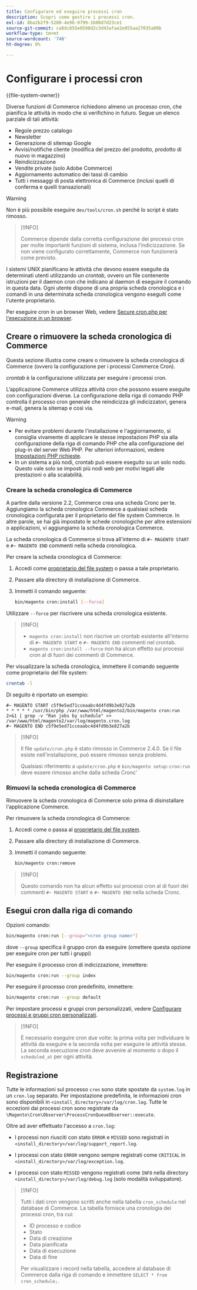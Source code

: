 ```yaml
---
title: Configurare ed eseguire processi cron
description: Scopri come gestire i processi cron.
exl-id: 8ba2b2f9-5200-4e96-9799-1b00d7d23ce1
source-git-commit: ca8dc855e0598d2c3d43afae2e055aa27035a09b
workflow-type: tm+mt
source-wordcount: '748'
ht-degree: 0%

---
```


# Configurare i processi cron

{{file-system-owner}}

Diverse funzioni di Commerce richiedono almeno un processo cron, che pianifica le attività in modo che si verifichino in futuro. Segue un elenco parziale di tali attività:

- Regole prezzo catalogo
- Newsletter
- Generazione di sitemap Google
- Avvisi/notifiche cliente (modifica del prezzo del prodotto, prodotto di nuovo in magazzino)
- Reindicizzazione
- Vendite private (solo Adobe Commerce)
- Aggiornamento automatico dei tassi di cambio
- Tutti i messaggi di posta elettronica di Commerce (inclusi quelli di conferma e quelli transazionali)

>[!WARNING]
>
>Non è più possibile eseguire `dev/tools/cron.sh` perché lo script è stato rimosso.

>[!INFO]
>
>Commerce dipende dalla corretta configurazione dei processi cron per molte importanti funzioni di sistema, inclusa l’indicizzazione. Se non viene configurato correttamente, Commerce non funzionerà come previsto.

I sistemi UNIX pianificano le attività che devono essere eseguite da determinati utenti utilizzando un _crontab_, ovvero un file contenente istruzioni per il daemon cron che indicano al daemon di eseguire il comando in questa data. Ogni utente dispone di una propria scheda cronologica e i comandi in una determinata scheda cronologica vengono eseguiti come l&#39;utente proprietario.

Per eseguire cron in un browser Web, vedere [Secure cron.php per l&#39;esecuzione in un browser](../security/secure-cron-php.md).

## Creare o rimuovere la scheda cronologica di Commerce

Questa sezione illustra come creare o rimuovere la scheda cronologica di Commerce (ovvero la configurazione per i processi Commerce Cron).

_crontab_ è la configurazione utilizzata per eseguire i processi cron.

L’applicazione Commerce utilizza attività cron che possono essere eseguite con configurazioni diverse. La configurazione della riga di comando PHP controlla il processo cron generale che reindicizza gli indicizzatori, genera e-mail, genera la sitemap e così via.

>[!WARNING]
>
>- Per evitare problemi durante l&#39;installazione e l&#39;aggiornamento, si consiglia vivamente di applicare le stesse impostazioni PHP sia alla configurazione della riga di comando PHP che alla configurazione del plug-in del server Web PHP. Per ulteriori informazioni, vedere [Impostazioni PHP richieste](../../installation/prerequisites/php-settings.md).
>- In un sistema a più nodi, crontab può essere eseguito su un solo nodo. Questo vale solo se imposti più nodi web per motivi legati alle prestazioni o alla scalabilità.

### Creare la scheda cronologica di Commerce

A partire dalla versione 2.2, Commerce crea una scheda Cronc per te. Aggiungiamo la scheda cronologica Commerce a qualsiasi scheda cronologica configurata per il proprietario del file system Commerce. In altre parole, se hai già impostato le schede cronologiche per altre estensioni o applicazioni, vi aggiungiamo la scheda cronologica Commerce.

La scheda cronologica di Commerce si trova all&#39;interno di `#~ MAGENTO START` e `#~ MAGENTO END` commenti nella scheda cronologica.

Per creare la scheda cronologica di Commerce:

1. Accedi come [proprietario del file system](../../installation/prerequisites/file-system/overview.md) o passa a tale proprietario.
1. Passare alla directory di installazione di Commerce.
1. Immetti il comando seguente:

   ```bash
   bin/magento cron:install [--force]
   ```

Utilizzare `--force` per riscrivere una scheda cronologica esistente.

>[!INFO]
>
>- `magento cron:install` non riscrive un crontab esistente all&#39;interno di `#~ MAGENTO START` e `#~ MAGENTO END` commenti nel crontab.
>- `magento cron:install --force` non ha alcun effetto sui processi cron al di fuori dei commenti di Commerce.

Per visualizzare la scheda cronologica, immettere il comando seguente come proprietario del file system:

```bash
crontab -l
```

Di seguito è riportato un esempio:

```
#~ MAGENTO START c5f9e5ed71cceaabc4d4fd9b3e827a2b
* * * * * /usr/bin/php /var/www/html/magento2/bin/magento cron:run 2>&1 | grep -v "Ran jobs by schedule" >> /var/www/html/magento2/var/log/magento.cron.log
#~ MAGENTO END c5f9e5ed71cceaabc4d4fd9b3e827a2b
```

>[!INFO]
>
>Il file `update/cron.php` è stato rimosso in Commerce 2.4.0. Se il file esiste nell&#39;installazione, può essere rimosso senza problemi.
>
>Qualsiasi riferimento a `update/cron.php` e `bin/magento setup:cron:run` deve essere rimosso anche dalla scheda Cronc&#39;

### Rimuovi la scheda cronologica di Commerce

Rimuovere la scheda cronologica di Commerce solo prima di disinstallare l&#39;applicazione Commerce.

Per rimuovere la scheda cronologica di Commerce:

1. Accedi come o passa al [proprietario del file system](../../installation/prerequisites/file-system/overview.md).
1. Passare alla directory di installazione di Commerce.
1. Immetti il comando seguente:

   ```bash
   bin/magento cron:remove
   ```

>[!INFO]
>
>Questo comando non ha alcun effetto sui processi cron al di fuori dei commenti `#~ MAGENTO START` e `#~ MAGENTO END` nella scheda Cronc.

## Esegui cron dalla riga di comando

Opzioni comando:

```bash
bin/magento cron:run [--group="<cron group name>"]
```

dove `--group` specifica il gruppo cron da eseguire (omettere questa opzione per eseguire cron per tutti i gruppi)

Per eseguire il processo cron di indicizzazione, immettere:

```bash
bin/magento cron:run --group index
```

Per eseguire il processo cron predefinito, immettere:

```bash
bin/magento cron:run --group default
```

Per impostare processi e gruppi cron personalizzati, vedere [Configurare processi e gruppi cron personalizzati](../cron/custom-cron.md).

>[!INFO]
>
>È necessario eseguire cron due volte: la prima volta per individuare le attività da eseguire e la seconda volta per eseguire le attività stesse. La seconda esecuzione cron deve avvenire al momento o dopo il `scheduled_at` per ogni attività.

## Registrazione

Tutte le informazioni sul processo `cron` sono state spostate da `system.log` in un `cron.log` separato.
Per impostazione predefinita, le informazioni cron sono disponibili in `<install_directory>/var/log/cron.log`.
Tutte le eccezioni dai processi cron sono registrate da `\Magento\Cron\Observer\ProcessCronQueueObserver::execute`.

Oltre ad aver effettuato l&#39;accesso a `cron.log`:

- I processi non riusciti con stato `ERROR` e `MISSED` sono registrati in `<install_directory>/var/log/support_report.log`.

- I processi con stato `ERROR` vengono sempre registrati come `CRITICAL` in `<install_directory>/var/log/exception.log`.

- I processi con stato `MISSED` vengono registrati come `INFO` nella directory `<install_directory>/var/log/debug.log` (solo modalità sviluppatore).

>[!INFO]
>
>Tutti i dati cron vengono scritti anche nella tabella `cron_schedule` nel database di Commerce. La tabella fornisce una cronologia dei processi cron, tra cui:
>
>- ID processo e codice
>- Stato
>- Data di creazione
>- Data pianificata
>- Data di esecuzione
>- Data di fine
>
>Per visualizzare i record nella tabella, accedere al database di Commerce dalla riga di comando e immettere `SELECT * from cron_schedule;`.
